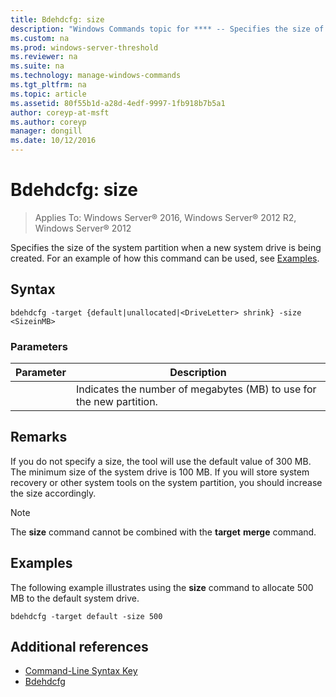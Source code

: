 ```yaml
---
title: Bdehdcfg: size
description: "Windows Commands topic for **** -- Specifies the size of the system partition when a new system drive is being created."
ms.custom: na
ms.prod: windows-server-threshold
ms.reviewer: na
ms.suite: na
ms.technology: manage-windows-commands
ms.tgt_pltfrm: na
ms.topic: article
ms.assetid: 80f55b1d-a28d-4edf-9997-1fb918b7b5a1
author: coreyp-at-msft
ms.author: coreyp
manager: dongill
ms.date: 10/12/2016
---
```


# Bdehdcfg: size

>Applies To: Windows Server&reg; 2016, Windows Server&reg; 2012 R2, Windows Server&reg; 2012

Specifies the size of the system partition when a new system drive is being created. For an example of how this command can be used, see [Examples](#BKMK_Examples).
## Syntax
```
bdehdcfg -target {default|unallocated|<DriveLetter> shrink} -size <SizeinMB>
```
### Parameters
|Parameter|Description|
|-------------|---------------|
|<SizeinMB>|Indicates the number of megabytes (MB) to use for the new partition.|
## Remarks
If you do not specify a size, the tool will use the default value of 300 MB. The minimum size of the system drive is 100 MB. If you will store system recovery or other system tools on the system partition, you should increase the size accordingly.
> [!NOTE]
> The **size** command cannot be combined with the **target**  <DriveLetter> **merge** command.
## <a name="BKMK_Examples"></a>Examples
The following example illustrates using the **size** command to allocate 500 MB to the default system drive.
```
bdehdcfg -target default -size 500
```
## Additional references
-   [Command-Line Syntax Key](Command-Line-Syntax-Key.md)
-   [Bdehdcfg](Bdehdcfg.md)
